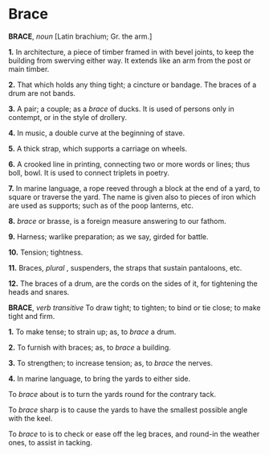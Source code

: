 # Brace

**BRACE**, _noun_ \[Latin brachium; Gr. the arm.\]

**1.** In architecture, a piece of timber framed in with bevel joints, to keep the building from swerving either way. It extends like an arm from the post or main timber.

**2.** That which holds any thing tight; a cincture or bandage. The braces of a drum are not bands.

**3.** A pair; a couple; as a _brace_ of ducks. It is used of persons only in contempt, or in the style of drollery.

**4.** In music, a double curve at the beginning of stave.

**5.** A thick strap, which supports a carriage on wheels.

**6.** A crooked line in printing, connecting two or more words or lines; thus boll, bowl. It is used to connect triplets in poetry.

**7.** In marine language, a rope reeved through a block at the end of a yard, to square or traverse the yard. The name is given also to pieces of iron which are used as supports; such as of the poop lanterns, etc.

**8.** _brace_ or brasse, is a foreign measure answering to our fathom.

**9.** Harness; warlike preparation; as we say, girded for battle.

**10.** Tension; tightness.

**11.** Braces, _plural_ , suspenders, the straps that sustain pantaloons, etc.

**12.** The braces of a drum, are the cords on the sides of it, for tightening the heads and snares.

**BRACE**, _verb transitive_ To draw tight; to tighten; to bind or tie close; to make tight and firm.

**1.** To make tense; to strain up; as, to _brace_ a drum.

**2.** To furnish with braces; as, to _brace_ a building.

**3.** To strengthen; to increase tension; as, to _brace_ the nerves.

**4.** In marine language, to bring the yards to either side.

To _brace_ about is to turn the yards round for the contrary tack.

To _brace_ sharp is to cause the yards to have the smallest possible angle with the keel.

To _brace_ to is to check or ease off the leg braces, and round-in the weather ones, to assist in tacking.